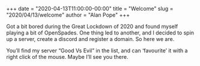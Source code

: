 +++
date = "2020-04-13T11:00:00-00:00"
title = "Welcome"
slug = "2020/04/13/welcome"
author = "Alan Pope"
+++

Got a bit bored during the Great Lockdown of 2020 and found myself playing a bit of OpenSpades. One thing led to another, and I decided to spin up a server, create a discord and register a domain. So here we are.

You’ll find my server “Good Vs Evil” in the list, and can ‘favourite’ it with a right click of the mouse. Maybe I’ll see you there.
